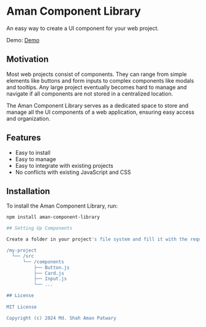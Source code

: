 # Aman Component Library

An easy way to create a UI component for your web project.

Demo: [Demo](http://example.com/demo)


## Motivation

Most web projects consist of components. They can range from simple elements like buttons and form inputs to complex components like modals and tooltips. Any large project eventually becomes hard to manage and navigate if all components are not stored in a centralized location.

The Aman Component Library serves as a dedicated space to store and manage all the UI components of a web application, ensuring easy access and organization.

## Features

- Easy to install
- Easy to manage
- Easy to integrate with existing projects
- No conflicts with existing JavaScript and CSS

## Installation

To install the Aman Component Library, run:

```bash
npm install aman-component-library

## Setting Up Components

Create a folder in your project's file system and fill it with the required component files. You can structure your components in a way that best suits your application. For example, you can create separate folders for buttons, cards, inputs, etc.

/my-project
  └── /src
      └── /components
          ├── Button.js
          ├── Card.js
          ├── Input.js
          └── ...

## License
    
MIT License

Copyright (c) 2024 Md. Shah Aman Patwary